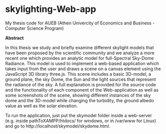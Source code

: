 # skylighting-Web-app
My thesis code for AUEB (Athen Univercity of Economics and Business - Computer Science Program)

<b>Abstract</b>

In this thesis we study and briefly examine different skylight models that have been proposed by the scientific community and we analyze a more recent one which provides an analytic model for full-Spectral Sky-Dome Radiance. This model is used to implement a web-based application which takes input from the user and draws a scene on a canvas element using the JavaScript 3D library three.js. This scene includes a basic 3D-model, a ground plane, the sky Dome, the Sun and the light sources that represent the radiance of the sky. A full explanation is provided for the source code and the functionality of each component of the Web-application as well as some screenshots of the scene, showing different instances of the sky dome and the 3D-model while changing the turbidity, the ground albedo value as well as the solar elevation.

To run the application, just put the skymodel folder inside a web-server (e.g. inside pathToXAMPP/htdocs/ for windows, or in /var/www for Linux) and go to http://localhost/skymodel/skydome.html.
